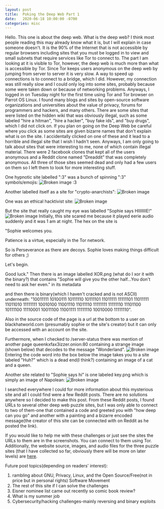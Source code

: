 ```yaml
---
layout: post
title:  Poking the Deep Web Part 1
date:   2020-06-18 10:00:00 -0700
categories: misc
---
```

Hello.
This one is about the deep web.
What is the deep web? I think most people reading this may already know what it is, but I will explain in case someone doesn't. It is the 90% of the Internet that is not accessible by regular browsers including sites that you must be logged in to view and small subnets that require services like Tor to connect to. The part I am looking at it is visible to Tor, however, the deep web is much more than what is accessible by Tor. Since Tor keeps users anonymous on the deep web by jumping from server to server it is very slow. A way to speed up connections is to connect to a bridge, which I did. However, my connection was still really slow and I could only log into some sites, probably because some were taken down or because of networking problems.
Anyways, I logged in on Tuesday night for the first time using Tor and Tor browser on Parrot OS Linux. I found many blogs and sites by open-source software organizations and universities about the value of privacy, forums for programmers and hackers, and many others. There are some sites that were listed on the hidden wiki that was obviously illegal, such as some labeled "hire a hitman", "hire a hacker", "buy fake ids", and "buy drugs", which I did not click on. If you plan on going on the Deep Web be careful where you click as some sites are given bizarre names that don't explain what is on the site. I accidentally clicked on one of these and it lead to a horrible and illegal site that I wish I hadn't seen.
Anyways, I am only going to talk about sites that were interesting to me, none of which contain illegal material. There were 2 facebook clones that kept all of the users anonymous and a Reddit clone named "Dreaddit" that was completely anonymous. All three of those sites seemed dead and only had a few users on them so I left them to look for more interesting stuff.

One hypnotic site labelled ":3" was a bunch of spinning ":3" symbols/emojis:
![Broken image :3](https://docfate111.github.io/images/1.png)



Another labelled itself as a site for "crypto-anarchists":
![Broken image](https://docfate111.github.io/images/2.png)



One was an ethical hacktivist site:
![Broken image](https://docfate111.github.io/images/3.png)

But the site that really caught my eye was labelled "Sophie says HIIIIIIIE!"
![Broken image](https://docfate111.github.io/images/4.png)
Initially, this site scared me because it played eerie audio suddenly and it was 1 am at night.
The hex on the site is

"Sophie welcomes you.

Patience is a virtue, especially in the Tor network.

So is Perseverance as there are decoys. Sophie loves making things difficult for others ;)

Let's begin.

Good luck."
Then there is an image labelled XOR.png (what do I xor it with the binary?) that contains "Sophie will give you the other half...You don't need to ask her even."
in its metadata

and then there is binary(which I haven't cracked and is not ASCII) underneath:
"10011111 10100111 10111110 10111101 11011111 11111101 11011111
11011010 11111111 10010100 11001110 11011110 11111111 11111110 11101100
10111100 11110001 10011100 11001111 11111110 10010000 11111110".

Also in the source code of the page is a url at the bottom to a user on blackhatworld.com (presumably sophie or the site's creator) but it can only be accessed with an account on the site.

Furthermore, when I checked to /server-status there was mention of another page queenkxfax3izzer.onion:80 containing a strange image (shown below) that decodes to the message "Wonderland".
![Broken image](https://docfate111.github.io/images/5.png)
Entering the code word into the box below the image takes you to a site labeled
"Huh?" which is a dead end(I think?) containing an image of a cat and a queen.

Another site related to "Sophie says hi" is one labeled key.png which is simply an image of Napolean:
![Broken image](https://docfate111.github.io/images/7.jpg)

I searched everywhere I could for more information about this mysterious site and all I could find were a few Reddit posts. There are no solutions anywhere so I decided to make this post. From these Reddit posts, I found URLs to several
other deep web puzzle sites, but I was only able to connect to two of them-one that contained a code and greeted you with "how deep can you go" and another with a painting and a bizarre encoded message(the creator of this site can be connected with on Reddit as he posted the link).


If you would like to help me with these challenges or just see the sites the URLs to them are in the screenshots. You can connect to them using Tor.
Additionally, the website source, images, and audio files for the three puzzle sites (that I have collected so far, obviously there will be more on later levels) are [here](https://github.com/docfate111/random-stuff-found-on-deep-web).





Future post topics(depending on readers' interest):
1. rambling about GNU, Privacy, Linux, and the Open Source/Free(not in price but in personal rights) Software Movement
2. The rest of this site if I can solve the challenges
3. Eisner nominee list came out recently so comic book review?
4. What is my summer job 
5. Cybersecurity/hacking challenges-mainly reversing and binary exploits

